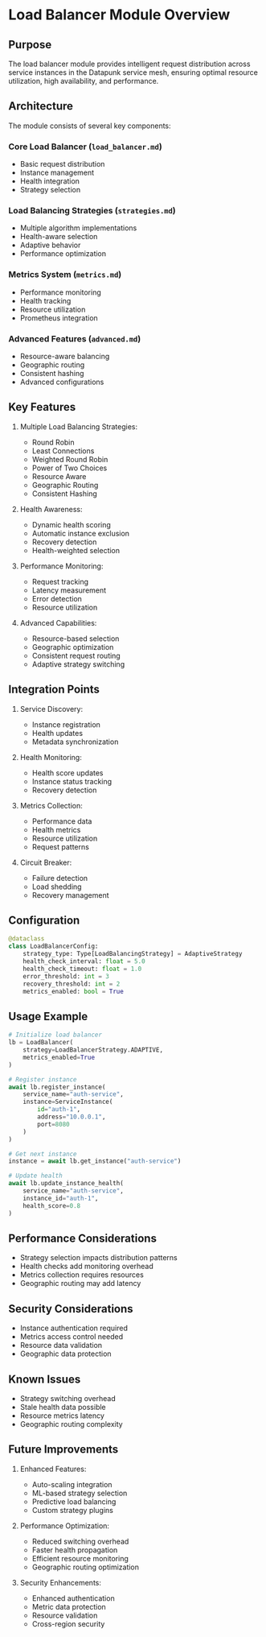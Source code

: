 # Load Balancer Module Overview

## Purpose

The load balancer module provides intelligent request distribution across service instances in the Datapunk service mesh, ensuring optimal resource utilization, high availability, and performance.

## Architecture

The module consists of several key components:

### Core Load Balancer (`load_balancer.md`)

- Basic request distribution
- Instance management
- Health integration
- Strategy selection

### Load Balancing Strategies (`strategies.md`)

- Multiple algorithm implementations
- Health-aware selection
- Adaptive behavior
- Performance optimization

### Metrics System (`metrics.md`)

- Performance monitoring
- Health tracking
- Resource utilization
- Prometheus integration

### Advanced Features (`advanced.md`)

- Resource-aware balancing
- Geographic routing
- Consistent hashing
- Advanced configurations

## Key Features

1. Multiple Load Balancing Strategies:

   - Round Robin
   - Least Connections
   - Weighted Round Robin
   - Power of Two Choices
   - Resource Aware
   - Geographic Routing
   - Consistent Hashing

2. Health Awareness:

   - Dynamic health scoring
   - Automatic instance exclusion
   - Recovery detection
   - Health-weighted selection

3. Performance Monitoring:

   - Request tracking
   - Latency measurement
   - Error detection
   - Resource utilization

4. Advanced Capabilities:
   - Resource-based selection
   - Geographic optimization
   - Consistent request routing
   - Adaptive strategy switching

## Integration Points

1. Service Discovery:

   - Instance registration
   - Health updates
   - Metadata synchronization

2. Health Monitoring:

   - Health score updates
   - Instance status tracking
   - Recovery detection

3. Metrics Collection:

   - Performance data
   - Health metrics
   - Resource utilization
   - Request patterns

4. Circuit Breaker:
   - Failure detection
   - Load shedding
   - Recovery management

## Configuration

```python
@dataclass
class LoadBalancerConfig:
    strategy_type: Type[LoadBalancingStrategy] = AdaptiveStrategy
    health_check_interval: float = 5.0
    health_check_timeout: float = 1.0
    error_threshold: int = 3
    recovery_threshold: int = 2
    metrics_enabled: bool = True
```

## Usage Example

```python
# Initialize load balancer
lb = LoadBalancer(
    strategy=LoadBalancerStrategy.ADAPTIVE,
    metrics_enabled=True
)

# Register instance
await lb.register_instance(
    service_name="auth-service",
    instance=ServiceInstance(
        id="auth-1",
        address="10.0.0.1",
        port=8080
    )
)

# Get next instance
instance = await lb.get_instance("auth-service")

# Update health
await lb.update_instance_health(
    service_name="auth-service",
    instance_id="auth-1",
    health_score=0.8
)
```

## Performance Considerations

- Strategy selection impacts distribution patterns
- Health checks add monitoring overhead
- Metrics collection requires resources
- Geographic routing may add latency

## Security Considerations

- Instance authentication required
- Metrics access control needed
- Resource data validation
- Geographic data protection

## Known Issues

- Strategy switching overhead
- Stale health data possible
- Resource metrics latency
- Geographic routing complexity

## Future Improvements

1. Enhanced Features:

   - Auto-scaling integration
   - ML-based strategy selection
   - Predictive load balancing
   - Custom strategy plugins

2. Performance Optimization:

   - Reduced switching overhead
   - Faster health propagation
   - Efficient resource monitoring
   - Geographic routing optimization

3. Security Enhancements:
   - Enhanced authentication
   - Metric data protection
   - Resource validation
   - Cross-region security
